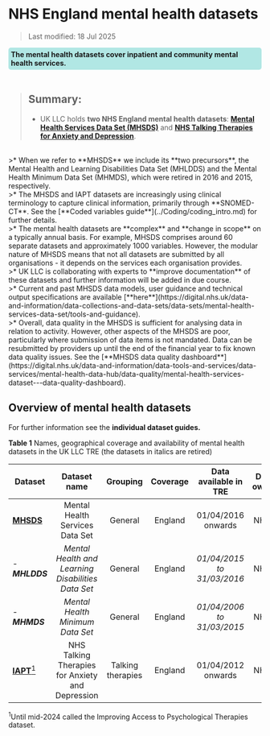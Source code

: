 # NHS England mental health datasets
>Last modified: 18 Jul 2025
<div style="background-color: rgba(0, 178, 169, 0.3); padding: 5px; border-radius: 5px;"><strong>The mental health datasets cover inpatient and community mental health services.</strong></div>  
<br>

>## Summary:
>* UK LLC holds **two NHS England mental health datasets**: [**Mental Health Services Data Set (MHSDS)**](../Mental%20health%20datasets/MHSDS/MHSDS.ipynb) and [**NHS Talking Therapies for Anxiety and Depression**](../Mental%20health%20datasets/IAPT/IAPT.ipynb).  
<br>
>* When we refer to **MHSDS** we include its **two precursors**, the Mental Health and Learning Disabilities Data Set (MHLDDS) and the Mental Health Minimum Data Set (MHMDS), which were retired in 2016 and 2015, respectively.    
<br>
>* The MHSDS and IAPT datasets are increasingly using clinical terminology to capture clinical information, primarily through **SNOMED-CT**. See the [**Coded variables guide**](../Coding/coding_intro.md) for further details.  
<br>
>* The mental health datasets are **complex** and **change in scope** on a typically annual basis. For example, MHSDS comprises around 60 separate datasets and approximately 1000 variables. However, the modular nature of MHSDS means that not all datasets are submitted by all organisations - it depends on the services each organisation provides.   
<br>
>* UK LLC is collaborating with experts to **improve documentation** of these datasets and further information  will be added in due course.  
<br>
>* Current and past MHSDS data models, user guidance and technical output specifications are available [**here**](https://digital.nhs.uk/data-and-information/data-collections-and-data-sets/data-sets/mental-health-services-data-set/tools-and-guidance).  
<br>
>* Overall, data quality in the MHSDS is sufficient for analysing data in relation to activity. However, other aspects of the MHSDS are poor, particularly where submission of data items is not mandated. Data can be resubmitted by providers up until the end of the financial year to fix known data quality issues. See the [**MHSDS data quality dashboard**](https://digital.nhs.uk/data-and-information/data-tools-and-services/data-services/mental-health-data-hub/data-quality/mental-health-services-dataset---data-quality-dashboard).  

## Overview of mental health datasets
For further information see the **individual dataset guides.**

**Table 1** Names, geographical coverage and availability of mental health datasets in the UK LLC TRE  (the datasets in italics are retired)

| **Dataset**|**Dataset name**|**Grouping**|**Coverage**|**Data available in TRE**|**Data owner**|
|---|:---:|:---:|:---:|:---:|:---:|
|[**MHSDS**](../Mental%20health%20datasets/MHSDS/MHSDS.ipynb)|Mental Health Services Data Set|General|England|01/04/2016 onwards|NHSE|
| - ***MHLDDS***|*Mental Health and Learning Disabilities Data Set*|General|England|*01/04/2015 to 31/03/2016*|NHSE|
|  - ***MHMDS***|*Mental Health Minimum Data Set*|General|England|*01/04/2006 to 31/03/2015*|NHSE|
|[**IAPT**<sup>1</sup>](../Mental%20health%20datasets/IAPT/IAPT.ipynb)|NHS Talking Therapies for Anxiety and Depression|Talking therapies|England|01/04/2012 onwards|NHSE||

<sup>1</sup>Until mid-2024 called the Improving Access to Psychological Therapies dataset.

